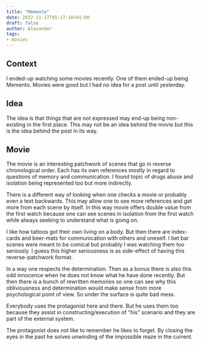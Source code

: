 ```yaml
---
title: "Memento"
date: 2022-11-27T05:17:10+01:00
draft: false
author: Alexander
tags:
- movies
---
```


## Context

I ended-up watching some movies recently.
One of them ended-up being Memento.
Movies were good but I had no idea for a post until yesterday.

## Idea

The idea is that things that are not expressed may end-up being non-existing in the first place.
This may not be an idea behind the movie but this is the idea behind the post in its way.

## Movie

The movie is an interesting patchwork of scenes that go in reverse chronological order.
Each has its own references mostly in regard to questions of memory and communication.
I found topic of drugs abuse and isolation being represented too but more indirectly.

There is a different way of looking when one checks a movie or probably even a text backwards.
This may allow one to see more references and get more from each scene by itself.
In this way movie offers double value from the first watch because one can see scenes 
in isolation from the first watch while always seeking to understand what is going on.

I like how tattoos got their own living on a body.
But then there are index-cards and beer-mats for communication with others and oneself.
I bet bar scenes were meant to be comical but probably I was watching them too seriously.
I guess this higher seriousness is as side-effect of having this reverse-patchwork format.

In a way one respects the determination.
Then as a bonus there is also this odd innocence when he does not know what he have done recently.
But then there is a bunch of rewritten memories so one can see
why this obliviousness and determination would make sense from more psychological point of view.
So under the surface is quite bad mess.

Everybody uses the protagonist here and there.
But he uses them too because they assist in constructing/execution of "his" scenario and they are part of the external system.

The protagonist does not like to remember he likes to forget.
By closing the eyes in the past he solves unwinding of the impossible maze in the current.

